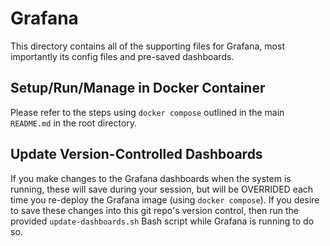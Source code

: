 # Grafana
This directory contains all of the supporting files for Grafana, most importantly its config files and pre-saved dashboards.

## Setup/Run/Manage in Docker Container
Please refer to the steps using `docker compose` outlined in the main `README.md` in the root directory.

## Update Version-Controlled Dashboards
If you make changes to the Grafana dashboards when the system is running, these will save during your session, but will be OVERRIDED each time you re-deploy the Grafana image (using `docker compose`). If you desire to save these changes into this git repo's version control, then run the provided `update-dashboards.sh` Bash script while Grafana is running to do so.